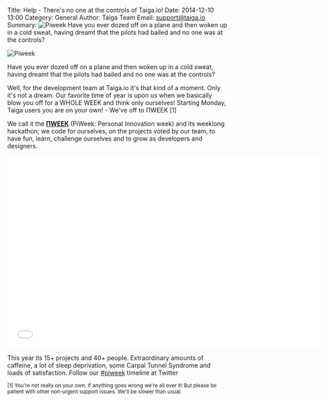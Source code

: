 Title: Help - There's no one at the controls of Taiga.io!
Date: 2014-12-10 13:00
Category: General
Author: Taiga Team
Email: support@taiga.io
Summary: ![Piweek](/images/2014-12-15_piweek/piweek.jpg) Have you ever dozed off on a plane and then woken up in a cold sweat, having dreamt that the pilots had bailed and no one was at the controls?

![Piweek]({filename}/images/2014-12-15_piweek/piweek.jpg)

Have you ever dozed off on a plane and then woken up in a cold sweat, having dreamt that the pilots had bailed and no one was at the controls?

Well, for the development team at Taiga.io it's that kind of a moment. Only it's not a dream. Our favorite time of year is upon us when we basically blow you off for a WHOLE WEEK and think only ourselves! Starting Monday, Taiga users you are on your own! - We've off to ΠWEEK [1]

We call it the **[ΠWEEK](http://piweek.com/ "ΠWEEK")** (PiWeek: Personal Innovation week) and its weeklong hackathon; we code for ourselves, on the projects voted by our team, to have fun, learn, challenge ourselves and to grow as developers and designers.

<iframe width="720" height="440" src="//www.youtube.com/embed/UcCgJmdUqt0?rel=0" frameborder="0" allowfullscreen style="margin: 0 auto;"></iframe>

This year its 15+ projects and 40+ people. Extraordinary amounts of caffeine, a lot of sleep deprivation, some Carpal Tunnel Syndrome and loads of satisfaction. Follow our [#piweek](https://twitter.com/hashtag/piweek?f=realtime "ΠWEEK on Twitter") timeline at Twitter

<small>[1] You're not really on your own. If anything goes wrong we're all over it! But please be patient with other non-urgent support issues. We'll be slower than usual.</small>
